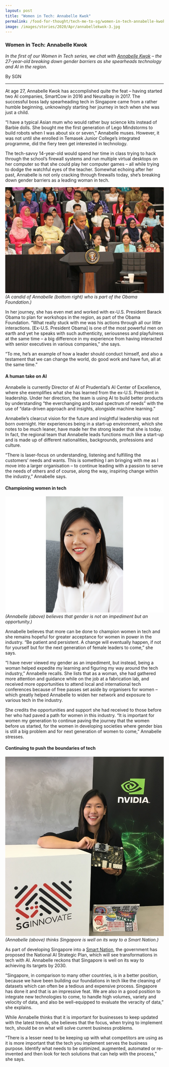 ```yaml
---
layout: post
title: "Women in Tech: Annabelle Kwok"
permalink: /food-for-thought/tech-me-to-sg/women-in-tech-annabelle-kwok
image: /images/stories/2020/Apr/annabellekwok-3.jpg
---
```


### Women in Tech: Annabelle Kwok

_In the first of our Women in Tech series, we chat with [Annabelle Kwok](https://www.linkedin.com/in/annabellekwok/) – the 27-year-old breaking down gender barriers as she spearheads technology and AI in the region._

By SGN

<hr>

At age 27, Annabelle Kwok has accomplished quite the feat – having started two AI companies, SmartCow in 2016 and Neuralbay in 2017. The successful boss lady spearheading tech in Singapore came from a rather humble beginning, unknowingly starting her journey in tech when she was just a child. 

“I have a typical Asian mum who would rather buy science kits instead of Barbie dolls. She bought me the first generation of Lego Mindstorms to build robots when I was about six or seven,” Annabelle muses. However, it was not until she enrolled in Temasek Junior College’s integrated programme, did the fiery teen get interested in technology. 

The tech-savvy 14-year-old would spend her time in class trying to hack through the school’s firewall systems and run multiple virtual desktops on her computer so that she could play her computer games – all while trying to dodge the watchful eyes of the teacher. Somewhat echoing after her past, Annabelle is not only cracking through firewalls today, she’s breaking down gender barriers as a leading woman in tech. 

![Image](/images/stories/2020/Apr/annabellekwok-1.jpg)
_(A candid of Annabelle (bottom right) who is part of the Obama Foundation.)_

In her journey, she has even met and worked with ex-U.S. President Barack Obama to plan for workshops in the region, as part of the Obama Foundation. “What really stuck with me was his actions through all our little interactions. [Ex-U.S. President Obama] is one of the most powerful men on earth and yet he speaks with such authenticity, seriousness and playfulness at the same time – a big difference in my experience from having interacted with senior executives in various companies,” she says. 

“To me, he’s an example of how a leader should conduct himself, and also a testament that we can change the world, do good work and have fun, all at the same time.” 

#### A human take on AI

Annabelle is currently Director of AI of Prudential’s AI Center of Excellence, where she exemplifies what she has learned from the ex-U.S. President in leadership. Under her direction, the team is using AI to build better products by understanding “the everchanging and broad spectrum of needs” with the use of “data-driven approach and insights, alongside machine learning.” 

Annabelle’s clearcut vision for the future and insightful leadership was not born overnight. Her experiences being in a start-up environment, which she notes to be much leaner, have made her the strong leader that she is today. In fact, the regional team that Annabelle leads functions much like a start-up and is made up of different nationalities, backgrounds, professions and culture. 

“There is laser-focus on understanding, listening and fulfilling the customers’ needs and wants. This is something I am bringing with me as I move into a larger organisation – to continue leading with a passion to serve the needs of others and of course, along the way, inspiring change within the industry,” Annabelle says. 

#### Championing women in tech

![Image](/images/stories/2020/Apr/annabellekwok-2.png)
_(Annabelle (above) believes that gender is not an impediment but an opportunity.)_

Annabelle believes that more can be done to champion women in tech and she remains hopeful for greater acceptance for women in power in the industry. “Be patient and persistent. A change will eventually happen, if not for yourself but for the next generation of female leaders to come,” she says. 

“I have never viewed my gender as an impediment, but instead, being a woman helped expedite my learning and figuring my way around the tech industry,” Annabelle recalls. She lists that as a woman, she had gathered more attention and guidance while on the job at a fabrication lab, and received more opportunities to attend local and international tech conferences because of free passes set aside by organisers for women – which greatly helped Annabelle to widen her network and exposure to various tech in the industry. 

She credits the opportunities and support she had received to those before her who had paved a path for women in this industry. “It is important for women my generation to continue paving the journey that the women before us started, for the women in developing societies where gender bias is still a big problem and for next generation of women to come,” Annabelle stresses. 

#### Continuing to push the boundaries of tech

![Image](/images/stories/2020/Apr/annabellekwok-3.jpg)
_(Annabelle (above) thinks Singapore is well on its way to a Smart Nation.)_

As part of developing Singapore into a [Smart Nation](https://www.smartnation.gov.sg/), the government has proposed the National AI Strategic Plan, which will see transformations in tech with AI. Annabelle reckons that Singapore is well on its way to achieving its targets by 2030. 

“Singapore, in comparison to many other countries, is in a better position, because we have been building our foundations in tech like the cleaning of datasets which can often be a tedious and expensive process. Singapore has done it and that is an impressive feat. We are also in a good position to integrate new technologies to come, to handle high volumes, variety and velocity of data, and also be well-equipped to evaluate the veracity of data,” she explains. 

While Annabelle thinks that it is important for businesses to keep updated with the latest trends, she believes that the focus, when trying to implement tech, should be on what will solve current business problems. 

“There is a lesser need to be keeping up with what competitors are using as it is more important that the tech you implement serves the business purpose. Identify what needs to be optimized, augmented, automated or re-invented and then look for tech solutions that can help with the process,” she says.
